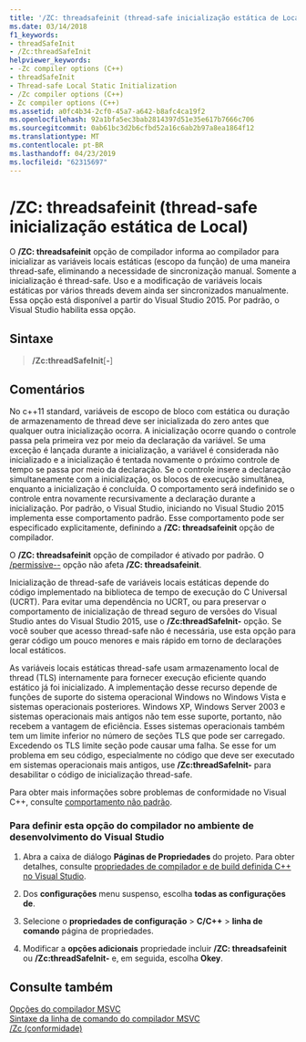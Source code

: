 ```yaml
---
title: '/ZC: threadsafeinit (thread-safe inicialização estática de Local)'
ms.date: 03/14/2018
f1_keywords:
- threadSafeInit
- /Zc:threadSafeInit
helpviewer_keywords:
- -Zc compiler options (C++)
- threadSafeInit
- Thread-safe Local Static Initialization
- /Zc compiler options (C++)
- Zc compiler options (C++)
ms.assetid: a0fc4b34-2cf0-45a7-a642-b8afc4ca19f2
ms.openlocfilehash: 92a1bfa5ec3bab2814397d51e35e617b7666c706
ms.sourcegitcommit: 0ab61bc3d2b6cfbd52a16c6ab2b97a8ea1864f12
ms.translationtype: MT
ms.contentlocale: pt-BR
ms.lasthandoff: 04/23/2019
ms.locfileid: "62315697"
---
```

# <a name="zcthreadsafeinit-thread-safe-local-static-initialization"></a>/ZC: threadsafeinit (thread-safe inicialização estática de Local)

O **/ZC: threadsafeinit** opção de compilador informa ao compilador para inicializar as variáveis locais estáticas (escopo da função) de uma maneira thread-safe, eliminando a necessidade de sincronização manual. Somente a inicialização é thread-safe. Uso e a modificação de variáveis locais estáticas por vários threads devem ainda ser sincronizados manualmente. Essa opção está disponível a partir do Visual Studio 2015. Por padrão, o Visual Studio habilita essa opção.

## <a name="syntax"></a>Sintaxe

> **/Zc:threadSafeInit**[**-**]

## <a name="remarks"></a>Comentários

No c++11 standard, variáveis de escopo de bloco com estática ou duração de armazenamento de thread deve ser inicializada do zero antes que qualquer outra inicialização ocorra. A inicialização ocorre quando o controle passa pela primeira vez por meio da declaração da variável. Se uma exceção é lançada durante a inicialização, a variável é considerada não inicializado e a inicialização é tentada novamente o próximo controle de tempo se passa por meio da declaração. Se o controle insere a declaração simultaneamente com a inicialização, os blocos de execução simultânea, enquanto a inicialização é concluída. O comportamento será indefinido se o controle entra novamente recursivamente a declaração durante a inicialização. Por padrão, o Visual Studio, iniciando no Visual Studio 2015 implementa esse comportamento padrão. Esse comportamento pode ser especificado explicitamente, definindo a **/ZC: threadsafeinit** opção de compilador.

O **/ZC: threadsafeinit** opção de compilador é ativado por padrão. O [/permissive--](permissive-standards-conformance.md) opção não afeta **/ZC: threadsafeinit**.

Inicialização de thread-safe de variáveis locais estáticas depende do código implementado na biblioteca de tempo de execução do C Universal (UCRT). Para evitar uma dependência no UCRT, ou para preservar o comportamento de inicialização de thread seguro de versões do Visual Studio antes do Visual Studio 2015, use o **/Zc:threadSafeInit-** opção. Se você souber que acesso thread-safe não é necessária, use esta opção para gerar código um pouco menores e mais rápido em torno de declarações local estáticos.

As variáveis locais estáticas thread-safe usam armazenamento local de thread (TLS) internamente para fornecer execução eficiente quando estático já foi inicializado. A implementação desse recurso depende de funções de suporte do sistema operacional Windows no Windows Vista e sistemas operacionais posteriores. Windows XP, Windows Server 2003 e sistemas operacionais mais antigos não tem esse suporte, portanto, não recebem a vantagem de eficiência. Esses sistemas operacionais também tem um limite inferior no número de seções TLS que pode ser carregado. Excedendo os TLS limite seção pode causar uma falha. Se esse for um problema em seu código, especialmente no código que deve ser executado em sistemas operacionais mais antigos, use **/Zc:threadSafeInit-** para desabilitar o código de inicialização thread-safe.

Para obter mais informações sobre problemas de conformidade no Visual C++, consulte [comportamento não padrão](../../cpp/nonstandard-behavior.md).

### <a name="to-set-this-compiler-option-in-the-visual-studio-development-environment"></a>Para definir esta opção do compilador no ambiente de desenvolvimento do Visual Studio

1. Abra a caixa de diálogo **Páginas de Propriedades** do projeto. Para obter detalhes, consulte [propriedades de compilador e de build definida C++ no Visual Studio](../working-with-project-properties.md).

1. Dos **configurações** menu suspenso, escolha **todas as configurações de**.

1. Selecione o **propriedades de configuração** > **C/C++** > **linha de comando** página de propriedades.

1. Modificar a **opções adicionais** propriedade incluir **/ZC: threadsafeinit** ou **/Zc:threadSafeInit-** e, em seguida, escolha **Okey**.

## <a name="see-also"></a>Consulte também

[Opções do compilador MSVC](compiler-options.md)<br/>
[Sintaxe da linha de comando do compilador MSVC](compiler-command-line-syntax.md)<br/>
[/Zc (conformidade)](zc-conformance.md)<br/>
